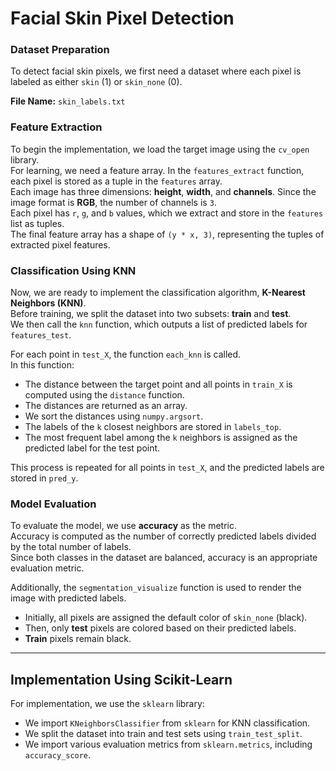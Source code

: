 # Facial Skin Pixel Detection

### Dataset Preparation  
To detect facial skin pixels, we first need a dataset where each pixel is labeled as either `skin` (1) or `skin_none` (0).

**File Name:** `skin_labels.txt`

### Feature Extraction  
To begin the implementation, we load the target image using the `cv_open` library.  
For learning, we need a feature array. In the `features_extract` function, each pixel is stored as a tuple in the `features` array.  
Each image has three dimensions: **height**, **width**, and **channels**. Since the image format is **RGB**, the number of channels is `3`.  
Each pixel has `r`, `g`, and `b` values, which we extract and store in the `features` list as tuples.  
The final feature array has a shape of `(y * x, 3)`, representing the tuples of extracted pixel features.

### Classification Using KNN  
Now, we are ready to implement the classification algorithm, **K-Nearest Neighbors (KNN)**.  
Before training, we split the dataset into two subsets: **train** and **test**.  
We then call the `knn` function, which outputs a list of predicted labels for `features_test`.

For each point in `test_X`, the function `each_knn` is called.  
In this function:
- The distance between the target point and all points in `train_X` is computed using the `distance` function.
- The distances are returned as an array.
- We sort the distances using `numpy.argsort`.
- The labels of the `k` closest neighbors are stored in `labels_top`.
- The most frequent label among the `k` neighbors is assigned as the predicted label for the test point.

This process is repeated for all points in `test_X`, and the predicted labels are stored in `pred_y`.

### Model Evaluation  
To evaluate the model, we use **accuracy** as the metric.  
Accuracy is computed as the number of correctly predicted labels divided by the total number of labels.  
Since both classes in the dataset are balanced, accuracy is an appropriate evaluation metric.

Additionally, the `segmentation_visualize` function is used to render the image with predicted labels.  
- Initially, all pixels are assigned the default color of `skin_none` (black).  
- Then, only **test** pixels are colored based on their predicted labels.  
- **Train** pixels remain black.


--------------------------------------------------------------
## Implementation Using Scikit-Learn
For implementation, we use the `sklearn` library:
- We import `KNeighborsClassifier` from `sklearn` for KNN classification.
- We split the dataset into train and test sets using `train_test_split`.
- We import various evaluation metrics from `sklearn.metrics`, including `accuracy_score`.
